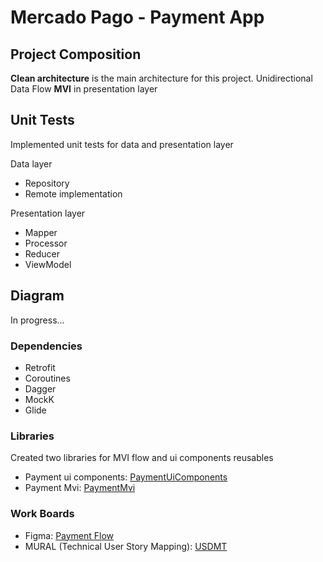 # Mercado Pago - Payment App

## Project Composition

**Clean architecture** is the main architecture for this project.
Unidirectional Data Flow **MVI** in presentation layer

## Unit Tests

Implemented unit tests for data and presentation layer

Data layer
 - Repository
 - Remote implementation
 
Presentation layer
- Mapper
- Processor
- Reducer
- ViewModel

## Diagram

In progress...

### Dependencies

- Retrofit
- Coroutines
- Dagger
- MockK
- Glide

### Libraries

Created two libraries for MVI flow and ui components reusables

- Payment ui components: [PaymentUiComponents](https://github.com/LepeFelipe/PaymentUiComponentsApp)
- Payment Mvi: [PaymentMvi](https://github.com/LepeFelipe/PaymentUiComponentsApp)

### Work Boards

- Figma: [Payment Flow](https://www.figma.com/file/ctU57yyEDnnKiE6cZ3aAZZ/Mercado-Pago---Payment-App-Test?node-id=0%3A1)
- MURAL (Technical User Story Mapping): [USDMT](https://app.mural.co/t/flepe8742/m/flepe8742/1666323323276/b4a04d77d545a46a657e6dc17765979010560232?sender=u91bfdf2278077d9fe7763616)